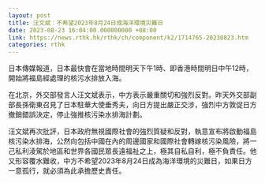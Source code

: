```yaml
---
layout: post
title: 汪文斌︰不希望2023年8月24日成海洋環境災難日
date: 2023-08-23 16:04:00.000000000 +08:00
link: https://news.rthk.hk/rthk/ch/component/k2/1714765-20230823.htm
categories: rthk
---
```


日本傳媒報道，日本最快會在當地時間明天下午1時、即香港時間明日中午12時，開始將福島經處理的核污水排放入海。

在北京，外交部發言人汪文斌表示，中方表示嚴重關切和強烈反對。昨天外交部副部長孫衛東召見了日本駐華大使垂秀夫，向日方提出嚴正交涉，強烈中方敦促日方撤銷錯誤決定，停止強推核污染水排海計劃。

汪文斌再次批評，日本政府無視國際社會的強烈質疑和反對，執意宣布將啟動福島核污染水排海，公然向包括中國在內的周邊國家和國際社會轉嫁核污染風險，將一己私利淩駕於地區和世界各國民眾長遠福祉之上，極其自私自利，極不負責任。他又形容覆水難收，中方不希望2023年8月24日成為海洋環境的災難日，如果日方一意孤行，就必須為此承擔歷史責任。
